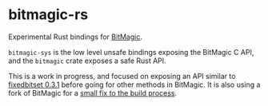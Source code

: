 # bitmagic-rs

Experimental Rust bindings for [BitMagic](http://www.bitmagic.io).

`bitmagic-sys` is the low level unsafe bindings exposing the BitMagic C API,
and the `bitmagic` crate exposes a safe Rust API.

This is a work in progress, and focused on exposing an API similar to
[fixedbitset 0.3.1](https://docs.rs/fixedbitset/0.3.1) before going for other methods in BitMagic.
It is also using a fork of BitMagic for a [small fix to the build process](https://github.com/tlk00/BitMagic/compare/master...luizirber:rust_build_fix).
